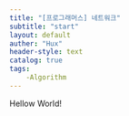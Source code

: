 ```yaml
---
title: "[프로그래머스] 네트워크"
subtitle: "start"
layout: default
auther: "Hux"
header-style: text
catalog: true
tags:
    -Algorithm
---
```


Hellow World!



